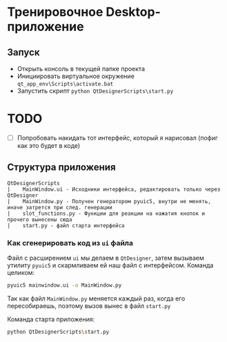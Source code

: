 # Тренировочное Desktop-приложение


## Запуск
* Открыть консоль в текущей папке проекта
* Инициировать виртуальное окружение `qt_app_env\Scripts\activate.bat`
* Запустить скрипт `python QtDesignerScripts\start.py`


# TODO
* [ ] Попробовать накидать тот интерфейс, который я нарисовал (пофиг как это будет в коде)


## Структура приложения
```
QtDesignerScripts
|    MainWindow.ui - Исходники интерфейса, редактировать только через QtDesigner
|    MainWindow.py - Получен генератором pyuic5, внутри не менять, иначе затрется при след. генерации
|    slot_functions.py - Функции для реакции на нажатия кнопок и прочего вынесены сюда
|    start.py - файл старта интерфейса
```


### Как сгенерировать код из `ui` файла
Файл с расширением `ui` мы делаем в `QtDesigner`, затем вызываем утилиту `pyuic5` и скармливаем ей наш файл с интерфейсом. Команда целиком:
```bash
pyuic5 mainwindow.ui -o MainWindow.py
```
Так как файл `MainWindow.py` меняется каждый раз, когда его пересобираешь, поэтому вызов вынес в файл `start.py`

Команда старта приложения:
```bash
python QtDesignerScripts\start.py
```

